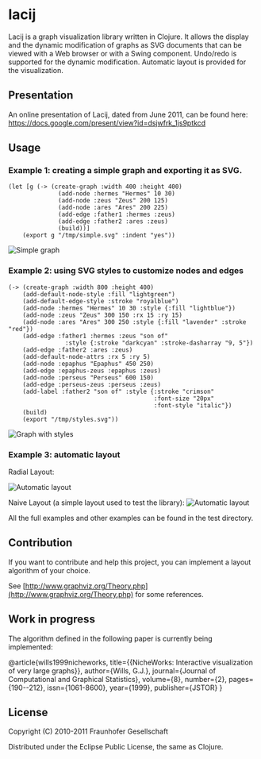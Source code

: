 # lacij

Lacij is a graph visualization library written in Clojure. It allows the display
and the dynamic modification of graphs as SVG documents that can be viewed
with a Web browser or with a Swing component. Undo/redo is supported for the
dynamic modification. Automatic layout is provided for the visualization.

## Presentation

An online presentation of Lacij, dated from June 2011, can be found here:
https://docs.google.com/present/view?id=dsjwfrk_1js9ptkcd

## Usage

### Example 1: creating a simple graph and exporting it as SVG.

    (let [g (-> (create-graph :width 400 :height 400)
                  (add-node :hermes "Hermes" 10 30)
                  (add-node :zeus "Zeus" 200 125)
                  (add-node :ares "Ares" 200 225)
                  (add-edge :father1 :hermes :zeus)
                  (add-edge :father2 :ares :zeus)
                  (build))]
        (export g "/tmp/simple.svg" :indent "yes"))

![Simple graph](https://github.com/pallix/lacij/raw/master/resources/lacij/examples/simple.png)

### Example 2: using SVG styles to customize nodes and edges

    (-> (create-graph :width 800 :height 400)
        (add-default-node-style :fill "lightgreen")
        (add-default-edge-style :stroke "royalblue")
        (add-node :hermes "Hermes" 10 30 :style {:fill "lightblue"})
        (add-node :zeus "Zeus" 300 150 :rx 15 :ry 15)
        (add-node :ares "Ares" 300 250 :style {:fill "lavender" :stroke "red"})
        (add-edge :father1 :hermes :zeus "son of"
                    :style {:stroke "darkcyan" :stroke-dasharray "9, 5"})
        (add-edge :father2 :ares :zeus)
        (add-default-node-attrs :rx 5 :ry 5)
        (add-node :epaphus "Epaphus" 450 250)
        (add-edge :epaphus-zeus :epaphus :zeus)
        (add-node :perseus "Perseus" 600 150)
        (add-edge :perseus-zeus :perseus :zeus)
        (add-label :father2 "son of" :style {:stroke "crimson"
                                             :font-size "20px"
                                             :font-style "italic"})
        (build)
        (export "/tmp/styles.svg"))

![Graph with styles](https://github.com/pallix/lacij/raw/master/resources/lacij/examples/styles.png)


### Example 3: automatic layout

Radial Layout:

![Automatic layout](https://github.com/pallix/lacij/raw/master/resources/lacij/examples/radial.png)

Naive Layout (a simple layout used to test the library):
![Automatic layout](https://github.com/pallix/lacij/raw/master/resources/lacij/examples/layout1.png)

All the full examples and other examples can be found in the test directory.

## Contribution

If you want to contribute and help this project, you can implement a layout algorithm of your choice.

See [http://www.graphviz.org/Theory.php](http://www.graphviz.org/Theory.php) for some references.

## Work in progress

The algorithm defined in the following paper is currently being implemented:

@article{wills1999nicheworks,
  title={{NicheWorks: Interactive visualization of very large graphs}},
  author={Wills, G.J.},
  journal={Journal of Computational and Graphical Statistics},
  volume={8},
  number={2},
  pages={190--212},
  issn={1061-8600},
  year={1999},
  publisher={JSTOR}
 }


## License

Copyright (C) 2010-2011 Fraunhofer Gesellschaft

Distributed under the Eclipse Public License, the same as Clojure.

